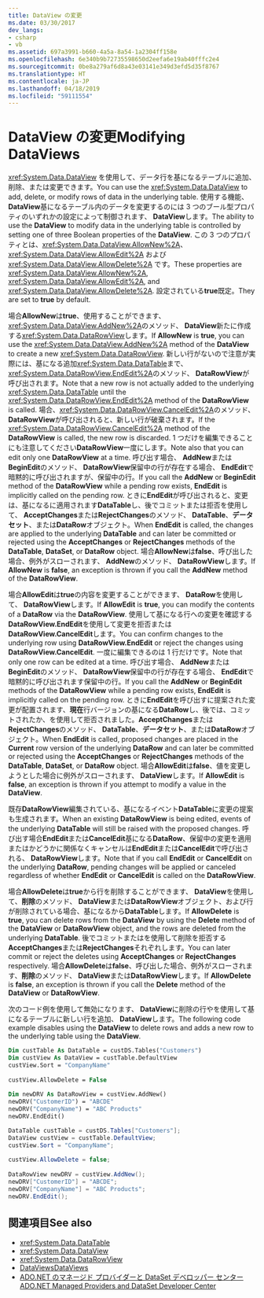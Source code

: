 ```yaml
---
title: DataView の変更
ms.date: 03/30/2017
dev_langs:
- csharp
- vb
ms.assetid: 697a3991-b660-4a5a-8a54-1a2304ff158e
ms.openlocfilehash: 6e340b9b72735598650d2eefa6e19ab40fffc2e4
ms.sourcegitcommit: 0be8a279af6d8a43e03141e349d3efd5d35f8767
ms.translationtype: HT
ms.contentlocale: ja-JP
ms.lasthandoff: 04/18/2019
ms.locfileid: "59111554"
---
```

# <a name="modifying-dataviews"></a><span data-ttu-id="17f82-102">DataView の変更</span><span class="sxs-lookup"><span data-stu-id="17f82-102">Modifying DataViews</span></span>
<span data-ttu-id="17f82-103"><xref:System.Data.DataView> を使用して、データ行を基になるテーブルに追加、削除、または変更できます。</span><span class="sxs-lookup"><span data-stu-id="17f82-103">You can use the <xref:System.Data.DataView> to add, delete, or modify rows of data in the underlying table.</span></span> <span data-ttu-id="17f82-104">使用する機能、 **DataView**基になるテーブル内のデータを変更するのには 3 つのブール型プロパティのいずれかの設定によって制御されます、 **DataView**します。</span><span class="sxs-lookup"><span data-stu-id="17f82-104">The ability to use the **DataView** to modify data in the underlying table is controlled by setting one of three Boolean properties of the **DataView**.</span></span> <span data-ttu-id="17f82-105">この 3 つのプロパティとは、<xref:System.Data.DataView.AllowNew%2A>、<xref:System.Data.DataView.AllowEdit%2A> および <xref:System.Data.DataView.AllowDelete%2A> です。</span><span class="sxs-lookup"><span data-stu-id="17f82-105">These properties are <xref:System.Data.DataView.AllowNew%2A>, <xref:System.Data.DataView.AllowEdit%2A>, and <xref:System.Data.DataView.AllowDelete%2A>.</span></span> <span data-ttu-id="17f82-106">設定されている**true**既定。</span><span class="sxs-lookup"><span data-stu-id="17f82-106">They are set to **true** by default.</span></span>  
  
 <span data-ttu-id="17f82-107">場合**AllowNew**は**true**、使用することができます、<xref:System.Data.DataView.AddNew%2A>のメソッド、 **DataView**新たに作成する<xref:System.Data.DataRowView>します。</span><span class="sxs-lookup"><span data-stu-id="17f82-107">If **AllowNew** is **true**, you can use the <xref:System.Data.DataView.AddNew%2A> method of the **DataView** to create a new <xref:System.Data.DataRowView>.</span></span> <span data-ttu-id="17f82-108">新しい行がないので注意が実際には、基になる追加<xref:System.Data.DataTable>まで、<xref:System.Data.DataRowView.EndEdit%2A>のメソッド、 **DataRowView**が呼び出されます。</span><span class="sxs-lookup"><span data-stu-id="17f82-108">Note that a new row is not actually added to the underlying <xref:System.Data.DataTable> until the <xref:System.Data.DataRowView.EndEdit%2A> method of the **DataRowView** is called.</span></span> <span data-ttu-id="17f82-109">場合、<xref:System.Data.DataRowView.CancelEdit%2A>のメソッド、 **DataRowView**が呼び出されると、新しい行が破棄されます。</span><span class="sxs-lookup"><span data-stu-id="17f82-109">If the <xref:System.Data.DataRowView.CancelEdit%2A> method of the **DataRowView** is called, the new row is discarded.</span></span> <span data-ttu-id="17f82-110">1 つだけを編集できることにも注意してください**DataRowView**一度にします。</span><span class="sxs-lookup"><span data-stu-id="17f82-110">Note also that you can edit only one **DataRowView** at a time.</span></span> <span data-ttu-id="17f82-111">呼び出す場合、 **AddNew**または**BeginEdit**のメソッド、 **DataRowView**保留中の行が存在する場合、 **EndEdit**で暗黙的に呼び出されますが、保留中の行。</span><span class="sxs-lookup"><span data-stu-id="17f82-111">If you call the **AddNew** or **BeginEdit** method of the **DataRowView** while a pending row exists, **EndEdit** is implicitly called on the pending row.</span></span> <span data-ttu-id="17f82-112">ときに**EndEdit**が呼び出されると、変更は、基になるに適用されます**DataTable**し、後でコミットまたは拒否を使用して、 **AcceptChanges**または**RejectChanges**のメソッド、 **DataTable**、**データセット**、または**DataRow**オブジェクト。</span><span class="sxs-lookup"><span data-stu-id="17f82-112">When **EndEdit** is called, the changes are applied to the underlying **DataTable** and can later be committed or rejected using the **AcceptChanges** or **RejectChanges** methods of the **DataTable**, **DataSet**, or **DataRow** object.</span></span> <span data-ttu-id="17f82-113">場合**AllowNew**は**false**、呼び出した場合、例外がスローされます、 **AddNew**のメソッド、 **DataRowView**します。</span><span class="sxs-lookup"><span data-stu-id="17f82-113">If **AllowNew** is **false**, an exception is thrown if you call the **AddNew** method of the **DataRowView**.</span></span>  
  
 <span data-ttu-id="17f82-114">場合**AllowEdit**は**true**の内容を変更することができます、 **DataRow**を使用して、 **DataRowView**します。</span><span class="sxs-lookup"><span data-stu-id="17f82-114">If **AllowEdit** is **true**, you can modify the contents of a **DataRow** via the **DataRowView**.</span></span> <span data-ttu-id="17f82-115">使用して基になる行への変更を確認する**DataRowView.EndEdit**を使用して変更を拒否または**DataRowView.CancelEdit**します。</span><span class="sxs-lookup"><span data-stu-id="17f82-115">You can confirm changes to the underlying row using **DataRowView.EndEdit** or reject the changes using **DataRowView.CancelEdit**.</span></span> <span data-ttu-id="17f82-116">一度に編集できるのは 1 行だけです。</span><span class="sxs-lookup"><span data-stu-id="17f82-116">Note that only one row can be edited at a time.</span></span> <span data-ttu-id="17f82-117">呼び出す場合、 **AddNew**または**BeginEdit**のメソッド、 **DataRowView**保留中の行が存在する場合、 **EndEdit**で暗黙的に呼び出されます保留中の行。</span><span class="sxs-lookup"><span data-stu-id="17f82-117">If you call the **AddNew** or **BeginEdit** methods of the **DataRowView** while a pending row exists, **EndEdit** is implicitly called on the pending row.</span></span> <span data-ttu-id="17f82-118">ときに**EndEdit**を呼び出すに提案された変更が配置されます、**現在**行バージョンの基になる**DataRow**し、後では、コミットされたか、を使用して拒否されました。**AcceptChanges**または**RejectChanges**のメソッド、 **DataTable**、**データセット**、または**DataRow**オブジェクト。</span><span class="sxs-lookup"><span data-stu-id="17f82-118">When **EndEdit** is called, proposed changes are placed in the **Current** row version of the underlying **DataRow** and can later be committed or rejected using the **AcceptChanges** or **RejectChanges** methods of the **DataTable**, **DataSet**, or **DataRow** object.</span></span> <span data-ttu-id="17f82-119">場合**AllowEdit**は**false**、値を変更しようとした場合に例外がスローされます、 **DataView**します。</span><span class="sxs-lookup"><span data-stu-id="17f82-119">If **AllowEdit** is **false**, an exception is thrown if you attempt to modify a value in the **DataView**.</span></span>  
  
 <span data-ttu-id="17f82-120">既存**DataRowView**編集されている、基になるイベント**DataTable**に変更の提案も生成されます。</span><span class="sxs-lookup"><span data-stu-id="17f82-120">When an existing **DataRowView** is being edited, events of the underlying **DataTable** will still be raised with the proposed changes.</span></span> <span data-ttu-id="17f82-121">呼び出す場合**EndEdit**または**CancelEdit**基になる**DataRow**、保留中の変更を適用またはかどうかに関係なくキャンセルは**EndEdit**または**CancelEdit**で呼び出される、 **DataRowView**します。</span><span class="sxs-lookup"><span data-stu-id="17f82-121">Note that if you call **EndEdit** or **CancelEdit** on the underlying **DataRow**, pending changes will be applied or canceled regardless of whether **EndEdit** or **CancelEdit** is called on the **DataRowView**.</span></span>  
  
 <span data-ttu-id="17f82-122">場合**AllowDelete**は**true**から行を削除することができます、 **DataView**を使用して、**削除**のメソッド、 **DataView**または**DataRowView**オブジェクト、および行が削除されている場合、基になるから**DataTable**します。</span><span class="sxs-lookup"><span data-stu-id="17f82-122">If **AllowDelete** is **true**, you can delete rows from the **DataView** by using the **Delete** method of the **DataView** or **DataRowView** object, and the rows are deleted from the underlying **DataTable**.</span></span> <span data-ttu-id="17f82-123">後でコミットまたはを使用して削除を拒否する**AcceptChanges**または**RejectChanges**それぞれします。</span><span class="sxs-lookup"><span data-stu-id="17f82-123">You can later commit or reject the deletes using **AcceptChanges** or **RejectChanges** respectively.</span></span> <span data-ttu-id="17f82-124">場合**AllowDelete**は**false**、呼び出した場合、例外がスローされます、**削除**のメソッド、 **DataView**または**DataRowView**します。</span><span class="sxs-lookup"><span data-stu-id="17f82-124">If **AllowDelete** is **false**, an exception is thrown if you call the **Delete** method of the **DataView** or **DataRowView**.</span></span>  
  
 <span data-ttu-id="17f82-125">次のコード例を使用して無効になります、 **DataView**に削除の行やを使用して基になるテーブルに新しい行を追加、 **DataView**します。</span><span class="sxs-lookup"><span data-stu-id="17f82-125">The following code example disables using the **DataView** to delete rows  and adds a new row to the underlying table using the **DataView**.</span></span>  
  
```vb  
Dim custTable As DataTable = custDS.Tables("Customers")  
Dim custView As DataView = custTable.DefaultView  
custView.Sort = "CompanyName"  
  
custView.AllowDelete = False  
  
Dim newDRV As DataRowView = custView.AddNew()  
newDRV("CustomerID") = "ABCDE"  
newDRV("CompanyName") = "ABC Products"  
newDRV.EndEdit()  
```  
  
```csharp  
DataTable custTable = custDS.Tables["Customers"];  
DataView custView = custTable.DefaultView;  
custView.Sort = "CompanyName";  
  
custView.AllowDelete = false;  
  
DataRowView newDRV = custView.AddNew();  
newDRV["CustomerID"] = "ABCDE";  
newDRV["CompanyName"] = "ABC Products";  
newDRV.EndEdit();  
```  
  
## <a name="see-also"></a><span data-ttu-id="17f82-126">関連項目</span><span class="sxs-lookup"><span data-stu-id="17f82-126">See also</span></span>

- <xref:System.Data.DataTable>
- <xref:System.Data.DataView>
- <xref:System.Data.DataRowView>
- [<span data-ttu-id="17f82-127">DataViews</span><span class="sxs-lookup"><span data-stu-id="17f82-127">DataViews</span></span>](../../../../../docs/framework/data/adonet/dataset-datatable-dataview/dataviews.md)
- [<span data-ttu-id="17f82-128">ADO.NET のマネージド プロバイダーと DataSet デベロッパー センター</span><span class="sxs-lookup"><span data-stu-id="17f82-128">ADO.NET Managed Providers and DataSet Developer Center</span></span>](https://go.microsoft.com/fwlink/?LinkId=217917)
